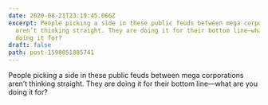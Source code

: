 ```yaml
---
date: 2020-08-21T23:19:45.066Z
excerpt: People picking a side in these public feuds between mega corporations
  aren’t thinking straight. They are doing it for their bottom line—what are you
  doing it for?
draft: false
path: post-1598051885741
---
```

People picking a side in these public feuds between mega corporations aren’t thinking straight. They are doing it for their bottom line—what are you doing it for?